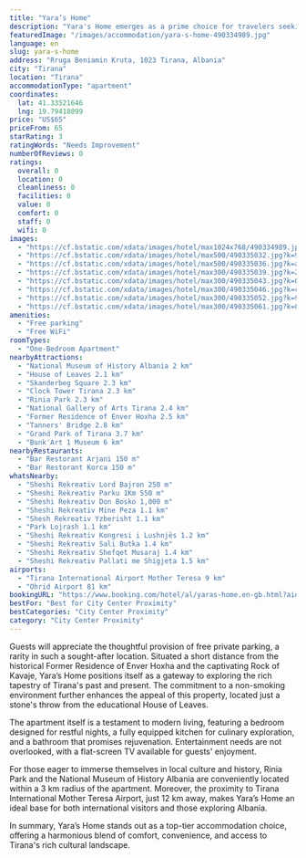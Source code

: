 ```yaml
---
title: "Yara’s Home"
description: "Yara's Home emerges as a prime choice for travelers seeking comfort and convenience in the heart of Tirana."
featuredImage: "/images/accommodation/yara-s-home-490334989.jpg"
language: en
slug: yara-s-home
address: "Rruga Beniamin Kruta, 1023 Tirana, Albania"
city: "Tirana"
location: "Tirana"
accommodationType: "apartment"
coordinates:
  lat: 41.33521646
  lng: 19.79418099
price: "US$65"
priceFrom: 65
starRating: 3
ratingWords: "Needs Improvement"
numberOfReviews: 0
ratings:
  overall: 0
  location: 0
  cleanliness: 0
  facilities: 0
  value: 0
  comfort: 0
  staff: 0
  wifi: 0
images:
  - "https://cf.bstatic.com/xdata/images/hotel/max1024x768/490334989.jpg?k=ec5088036640dabfce4171f3aee7607afd1e0bfc6782e24524ff9140e9699f6d&o=&hp=1"
  - "https://cf.bstatic.com/xdata/images/hotel/max500/490335032.jpg?k=95d7c5adf3dda625beb15f55852f03c67d1f1c821a96630b6c8888bbc5ac0aa6&o=&hp=1"
  - "https://cf.bstatic.com/xdata/images/hotel/max500/490335036.jpg?k=a2d3c966da87f787b5c9b08a7a1ef9084acbce28112e4c2b90fc63caa95a33ae&o=&hp=1"
  - "https://cf.bstatic.com/xdata/images/hotel/max300/490335039.jpg?k=2003da43093597bb44bc16a7692ecb286484e9274f3fc987c697a3360b68a208&o=&hp=1"
  - "https://cf.bstatic.com/xdata/images/hotel/max300/490335043.jpg?k=0141e43e5fecf968da49f0e905015fbebddd1b5f0d1cf4ab200a10463acae954&o=&hp=1"
  - "https://cf.bstatic.com/xdata/images/hotel/max300/490335046.jpg?k=cd4917d9ecf739a0dbc0fb1ce68d6485c242e5799a196c71f288ef7a627c493d&o=&hp=1"
  - "https://cf.bstatic.com/xdata/images/hotel/max300/490335052.jpg?k=9eb11ec3c191b350a0a805a3822837e3ebd0d8f8baf14cd1d5c8de0cd25d5fc9&o=&hp=1"
  - "https://cf.bstatic.com/xdata/images/hotel/max300/490335061.jpg?k=0cd26793574fd762e8f8b6aecddd6f6ab71190230cea0d11f4647b42799980fb&o=&hp=1"
amenities:
  - "Free parking"
  - "Free WiFi"
roomTypes:
  - "One-Bedroom Apartment"
nearbyAttractions:
  - "National Museum of History Albania 2 km"
  - "House of Leaves 2.1 km"
  - "Skanderbeg Square 2.3 km"
  - "Clock Tower Tirana 2.3 km"
  - "Rinia Park 2.3 km"
  - "National Gallery of Arts Tirana 2.4 km"
  - "Former Residence of Enver Hoxha 2.5 km"
  - "Tanners' Bridge 2.8 km"
  - "Grand Park of Tirana 3.7 km"
  - "Bunk'Art 1 Museum 6 km"
nearbyRestaurants:
  - "Bar Restorant Arjani 150 m"
  - "Bar Restorant Korca 150 m"
whatsNearby:
  - "Sheshi Rekreativ Lord Bajron 250 m"
  - "Sheshi Rekreativ Parku 1Km 550 m"
  - "Sheshi Rekreativ Don Bosko 1,000 m"
  - "Sheshi Rekreativ Mine Peza 1.1 km"
  - "Shesh Rekreativ Yzberisht 1.1 km"
  - "Park Lojrash 1.1 km"
  - "Sheshi Rekreativ Kongresi i Lushnjës 1.2 km"
  - "Sheshi Rekreativ Sali Butka 1.4 km"
  - "Sheshi Rekreativ Shefqet Musaraj 1.4 km"
  - "Sheshi Rekreativ Pallati me Shigjeta 1.5 km"
airports:
  - "Tirana International Airport Mother Teresa 9 km"
  - "Ohrid Airport 81 km"
bookingURL: "https://www.booking.com/hotel/al/yaras-home.en-gb.html?aid=8035640"
bestFor: "Best for City Center Proximity"
bestCategories: "City Center Proximity"
category: "City Center Proximity"
---
```


Guests will appreciate the thoughtful provision of free private parking, a rarity in such a sought-after location. Situated a short distance from the historical Former Residence of Enver Hoxha and the captivating Rock of Kavaje, Yara’s Home positions itself as a gateway to exploring the rich tapestry of Tirana's past and present. The commitment to a non-smoking environment further enhances the appeal of this property, located just a stone's throw from the educational House of Leaves.

The apartment itself is a testament to modern living, featuring a bedroom designed for restful nights, a fully equipped kitchen for culinary exploration, and a bathroom that promises rejuvenation. Entertainment needs are not overlooked, with a flat-screen TV available for guests' enjoyment.

For those eager to immerse themselves in local culture and history, Rinia Park and the National Museum of History Albania are conveniently located within a 3 km radius of the apartment. Moreover, the proximity to Tirana International Mother Teresa Airport, just 12 km away, makes Yara’s Home an ideal base for both international visitors and those exploring Albania.

In summary, Yara’s Home stands out as a top-tier accommodation choice, offering a harmonious blend of comfort, convenience, and access to Tirana's rich cultural landscape.